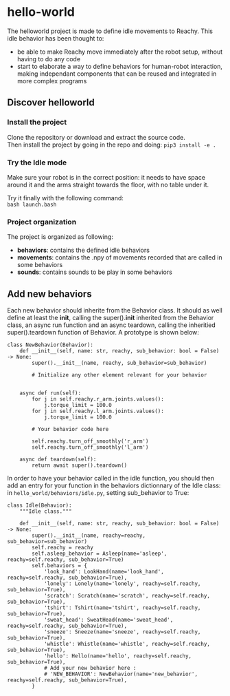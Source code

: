 # hello-world

The helloworld project is made to define idle movements to Reachy.
This idle behavior has been thought to:
* be able to make Reachy move immediately after the robot setup, without having to do any code
* start to elaborate a way to define behaviors for human-robot interaction, making independant components that can be reused and integrated in more complex programs

## Discover helloworld

### Install the project

Clone the repository or download and extract the source code.  
Then install the project by going in the repo and doing: `pip3 install -e .`  

### Try the Idle mode

Make sure your robot is in the correct position: it needs to have space around it and the arms straight towards the floor, with no table under it.

Try it finally with the following command:  
`bash launch.bash`

### Project organization

The project is organized as following:
* **behaviors**: contains the defined idle behaviors
* **movements**: contains the .npy of movements recorded that are called in some behaviors
* **sounds**: contains sounds to be play in some behaviors

## Add new behaviors

Each new behavior should inherite from the Behavior class. 
It should as well define at least the __init__, calling the super().__init__ inherited from the Behavior class, an async run function and an async teardown, calling the inheritied super().teardown function of Behavior.
A prototype is shown below:

```
class NewBehavior(Behavior):
    def __init__(self, name: str, reachy, sub_behavior: bool = False) -> None:
        super().__init__(name, reachy, sub_behavior=sub_behavior)

        # Initialize any other element relevant for your behavior


    async def run(self):
        for j in self.reachy.r_arm.joints.values():
            j.torque_limit = 100.0
        for j in self.reachy.l_arm.joints.values():
            j.torque_limit = 100.0

        # Your behavior code here

        self.reachy.turn_off_smoothly('r_arm')
        self.reachy.turn_off_smoothly('l_arm')

    async def teardown(self):
        return await super().teardown()
```

In order to have your behavior called in the idle function, you should then add an entry for your function in the behaviors dictionnary of the Idle class:
in `hello_world/behaviors/idle.py`, setting sub_behavior to True:  
```
class Idle(Behavior):
    """Idle class."""

    def __init__(self, name: str, reachy, sub_behavior: bool = False) -> None:
        super().__init__(name, reachy=reachy, sub_behavior=sub_behavior)
        self.reachy = reachy
        self.asleep_behavior = Asleep(name='asleep', reachy=self.reachy, sub_behavior=True)
        self.behaviors = {
            'look_hand': LookHand(name='look_hand', reachy=self.reachy, sub_behavior=True),
            'lonely': Lonely(name='lonely', reachy=self.reachy, sub_behavior=True),
            'scratch': Scratch(name='scratch', reachy=self.reachy, sub_behavior=True),
            'tshirt': Tshirt(name='tshirt', reachy=self.reachy, sub_behavior=True),
            'sweat_head': SweatHead(name='sweat_head', reachy=self.reachy, sub_behavior=True),
            'sneeze': Sneeze(name='sneeze', reachy=self.reachy, sub_behavior=True),
            'whistle': Whistle(name='whistle', reachy=self.reachy, sub_behavior=True),
            'hello': Hello(name='hello', reachy=self.reachy, sub_behavior=True),
            # Add your new behavior here :
            # 'NEW_BEHAVIOR': NewBehavior(name='new_behavior', reachy=self.reachy, sub_behavior=True),
        }
```